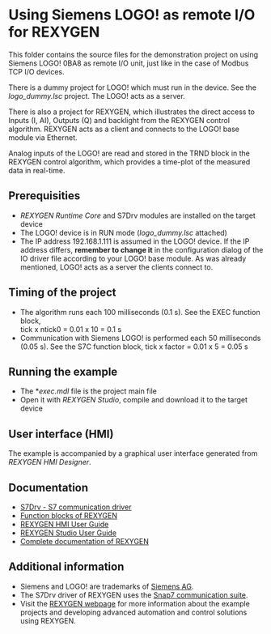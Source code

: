 Using Siemens LOGO! as remote I/O for REXYGEN
============================================================

This folder contains the source files for the demonstration project on using 
Siemens LOGO! 0BA8 as remote I/O unit, just like in the case of Modbus TCP 
I/O devices.

There is a dummy project for LOGO! which must run in the device. See the *logo_dummy.lsc* project. The 
LOGO! acts as a server.

There is also a project for REXYGEN, which illustrates the direct
access to Inputs (I, AI), Outputs (Q) and backlight from the REXYGEN control algorithm. 
REXYGEN acts as a client and connects to the LOGO! base module via Ethernet.

Analog inputs of the LOGO! are read and stored in the TRND block in the REXYGEN control algorithm, which provides a time-plot of the measured data in real-time.

## Prerequisities ##
- *REXYGEN Runtime Core* and S7Drv modules are installed on the target device
- The LOGO! device is in RUN mode (*logo_dummy.lsc* attached)
- The IP address 192.168.1.111 is assumed in the LOGO! device. If the IP address 
differs, **remember to change it** in the configuration dialog of the IO driver file according to your
LOGO! base module. As was already mentioned, LOGO! acts as a server the clients 
connect to. 

## Timing of the project ##
- The algorithm runs each 100 milliseconds (0.1 s). See the EXEC function block,  
tick x ntick0 = 0.01 x 10 = 0.1 s
- Communication with Siemens LOGO! is performed each 50 milliseconds 
(0.05 s). See the S7C function block,
tick x factor = 0.01 x 5 = 0.05 s

## Running the example ##
- The **exec.mdl* file is the project main file
- Open it with *REXYGEN Studio*, compile and download it to the target device

## User interface (HMI) ##
The example is accompanied by a graphical user interface generated from *REXYGEN HMI Designer*.

## Documentation ##

- [S7Drv - S7 communication driver](https://www.rexygen.com/doc/PDF/ENGLISH/S7Drv_ENG.pdf)
- [Function blocks of REXYGEN](https://www.rexygen.com/doc/PDF/ENGLISH/BRef_ENG.pdf)
- [REXYGEN HMI User Guide](https://www.rexygen.com/doc/PDF/ENGLISH/RexygenHMI_ENG.pdf)
- [REXYGEN Studio User Guide](https://www.rexygen.com/doc/PDF/ENGLISH/RexygenStudio_ENG.pdf)
- [Complete documentation of REXYGEN](http://www.rexygen.com/documentation-and-support)

## Additional information ##

- Siemens and LOGO! are trademarks of [Siemens AG](http://www.siemens.com).
- The S7Drv driver of REXYGEN uses the [Snap7 communication suite](http://sourceforge.net/projects/snap7).
- Visit the [REXYGEN webpage](http://www.rexygen.com) 
for more information about the example projects and developing advanced 
automation and control solutions using REXYGEN.
